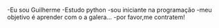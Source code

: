 -Eu sou Guilherme
-Estudo python
-sou iniciante na programação 
-meu objetivo é aprender com o a galera...
-por favor,me contratem!



<!---
Gui-jpg27/Gui-jpg27 is a ✨ special ✨ repository because its `README.md` (this file) appears on your GitHub profile.
You can click the Preview link to take a look at your changes.
--->
